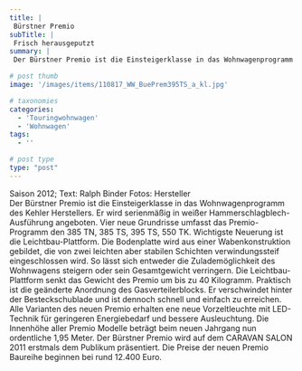 ```yaml
---
title: |
 Bürstner Premio
subTitle: |
 Frisch herausgeputzt
summary: |
 Der Bürstner Premio ist die Einsteigerklasse in das Wohnwagenprogramm des Kehler Herstellers. Er wird serienmäßig in weißer Hammerschlagblech-Ausführung angeboten. Vier neue Grundrisse umfasst das Premio-Programm den 385 TN, 385 TS, 395 TS, 550 TK. Wichtigste Neuerung ist die Leichtbau-Plattform aus einer Wabenkonstruktion.

# post thumb
image: '/images/items/110817_WW_BuePrem395TS_a_kl.jpg'

# taxonomies
categories: 
  - 'Touringwohnwagen'
  - 'Wohnwagen'
tags:
  - ''

# post type
type: "post"
---
```


Saison 2012; Text: Ralph Binder Fotos: Hersteller  
Der Bürstner Premio ist die Einsteigerklasse in das Wohnwagenprogramm des Kehler Herstellers. Er wird serienmäßig in weißer Hammerschlagblech-Ausführung angeboten. Vier neue Grundrisse umfasst das Premio-Programm den 385 TN, 385 TS, 395 TS, 550 TK. Wichtigste Neuerung ist die Leichtbau-Plattform. Die Bodenplatte wird aus einer Wabenkonstruktion gebildet, die von zwei leichten aber stabilen Schichten verwindungssteif eingeschlossen wird. So lässt sich entweder die Zulademöglichkeit des Wohnwagens steigern oder sein Gesamtgewicht verringern. Die Leichtbau-Plattform senkt das Gewicht des Premio um bis zu 40 Kilogramm. Praktisch ist die geänderte Anordnung des Gasverteilerblocks. Er verschwindet hinter der Besteckschublade und ist dennoch schnell und einfach zu erreichen. Alle Varianten des neuen Premio erhalten ene neue Vorzeltleuchte mit LED-Technik für geringeren Energiebedarf und bessere Ausleuchtung. Die Innenhöhe aller Premio Modelle beträgt beim neuen Jahrgang nun ordentliche 1,95 Meter. Der Bürstner Premio wird auf dem CARAVAN SALON 2011 erstmals dem Publikum präsentiert. Die Preise der neuen Premio Baureihe beginnen bei rund 12.400 Euro.